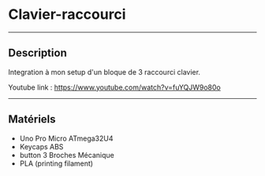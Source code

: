# Clavier-raccourci

-------------------------------------
## Description ##
  
  Integration à mon setup d'un bloque de 3 raccourci clavier.
  
  Youtube link : https://www.youtube.com/watch?v=fuYQJW9o80o

-------------------------------------
## Matériels ##

* Uno Pro Micro ATmega32U4
* Keycaps ABS
* button 3 Broches Mécanique
* PLA (printing filament)
